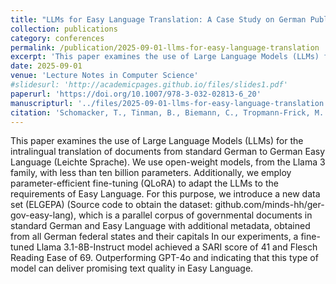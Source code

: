 ```yaml
---
title: "LLMs for Easy Language Translation: A Case Study on German Public Authorities Web Pages"
collection: publications
category: conferences
permalink: /publication/2025-09-01-llms-for-easy-language-translation
excerpt: 'This paper examines the use of Large Language Models (LLMs) for the intralingual translation of documents from standard German to German Easy Language (Leichte Sprache).'
date: 2025-09-01
venue: 'Lecture Notes in Computer Science'
#slidesurl: 'http://academicpages.github.io/files/slides1.pdf'
paperurl: 'https://doi.org/10.1007/978-3-032-02813-6_20'
manuscripturl: '../files/2025-09-01-llms-for-easy-language-translation.pdf'
citation: 'Schomacker, T., Tinman, B., Biemann, C., Tropmann-Frick, M. (2026). LLMs for Easy Language Translation: A Case Study on German Public Authorities Web Pages. In: Braun, T., Paaßen, B., Stolzenburg, F. (eds) KI 2025: Advances in Artificial Intelligence. KI 2025. Lecture Notes in Computer Science(), vol 15956. Springer, Cham. <a href="https://doi.org/10.1007/978-3-032-02813-6_20">https://doi.org/10.1007/978-3-032-02813-6_20</a>'
---
```


This paper examines the use of Large Language Models (LLMs) for the intralingual translation of documents from standard German to German Easy Language (Leichte Sprache). We use open-weight models, from the Llama 3 family, with less than ten billion parameters. Additionally, we employ parameter-efficient fine-tuning (QLoRA) to adapt the LLMs to the requirements of Easy Language. For this purpose, we introduce a new data set (ELGEPA) (Source code to obtain the dataset: github.com/minds-hh/ger-gov-easy-lang), which is a parallel corpus of governmental documents in standard German and Easy Language with additional metadata, obtained from all German federal states and their capitals In our experiments, a fine-tuned Llama 3.1-8B-Instruct model achieved a SARI score of 41 and Flesch Reading Ease of 69. Outperforming GPT-4o and indicating that this type of model can deliver promising text quality in Easy Language.
